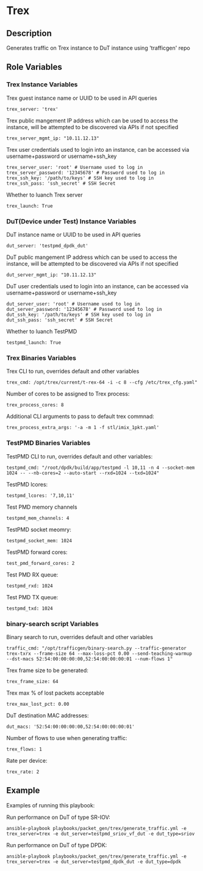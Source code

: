 # Trex

## Description
Generates traffic on Trex instance to DuT instance using 'trafficgen' repo

## Role Variables
### Trex Instance Variables
Trex guest instance name or UUID to be used in API queries
```
trex_server: 'trex'
```

Trex public mangement IP address which can be used to access the instance, will be attempted to be discovered via APIs if not specified
```
trex_server_mgmt_ip: "10.11.12.13"
```

Trex user credentials used to login into an instance, can be accessed via username+password or username+ssh_key
```
trex_server_user: 'root' # Username used to log in
trex_server_password: '12345678' # Password used to log in
trex_ssh_key: '/path/to/keys' # SSH key used to log in
trex_ssh_pass: 'ssh_secret' # SSH Secret
```

Whether to luanch Trex server
```
trex_launch: True
```

### DuT(Device under Test) Instance Variables
DuT instance name or UUID to be used in API queries
```
dut_server: 'testpmd_dpdk_dut'
```

DuT public mangement IP address which can be used to access the instance, will be attempted to be discovered via APIs if not specified
```
dut_server_mgmt_ip: "10.11.12.13"
```

DuT user credentials used to login into an instance, can be accessed via username+password or username+ssh_key
```
dut_server_user: 'root' # Username used to log in
dut_server_password: '12345678' # Password used to log in
dut_ssh_key: '/path/to/keys' # SSH key used to log in
dut_ssh_pass: 'ssh_secret' # SSH Secret
```

Whether to luanch TestPMD
```
testpmd_launch: True
```

### Trex Binaries Variables
Trex CLI to run, overrides default and other variables
```
trex_cmd: /opt/trex/current/t-rex-64 -i -c 8 --cfg /etc/trex_cfg.yaml"
```

Number of cores to be assigned to Trex process:
```
trex_process_cores: 8
```

Additional CLI arguments to pass to default trex commnad:
```
trex_process_extra_args: '-a -m 1 -f stl/imix_1pkt.yaml'
```

### TestPMD Binaries Variables
TestPMD CLI to run, overrides default and other variables:
```
testpmd_cmd: "/root/dpdk/build/app/testpmd -l 10,11 -n 4 --socket-mem 1024 -- --nb-cores=2 --auto-start --rxd=1024 --txd=1024"
```

TestPMD lcores:
```
testpmd_lcores: '7,10,11'
```

Test PMD memory channels
```
testpmd_mem_channels: 4
```

TestPMD socket meomry:
```
testpmd_socket_mem: 1024
```

TestPMD forward cores:
```
test_pmd_forward_cores: 2
```

Test PMD RX queue:
```
testpmd_rxd: 1024
```

Test PMD TX queue:
```
testpmd_txd: 1024
```
### binary-search script Variables
Binary search to run, overrides default and other variables
```
traffic_cmd: "/opt/trafficgen/binary-search.py --traffic-generator trex-txrx --frame-size 64 --max-loss-pct 0.00 --send-teaching-warmup  --dst-macs 52:54:00:00:00:00,52:54:00:00:00:01 --num-flows 1"
```

Trex frame size to be generated:
```
trex_frame_size: 64
```

Trex max % of lost packets acceptable
```
trex_max_lost_pct: 0.00
```

DuT destination MAC addresses:
```
dut_macs: '52:54:00:00:00:00,52:54:00:00:00:01'
```

Number of flows to use when generating traffic:
```
trex_flows: 1
```

Rate per device:
```
trex_rate: 2
```

## Example
Examples of running this playbook:

Run performance on DuT of type SR-IOV:
```
ansible-playbook playbooks/packet_gen/trex/generate_traffic.yml -e trex_server=trex -e dut_server=testpmd_sriov_vf_dut -e dut_type=sriov
```

Run performance on DuT of type DPDK:
```
ansible-playbook playbooks/packet_gen/trex/generate_traffic.yml -e trex_server=trex -e dut_server=testpmd_dpdk_dut -e dut_type=dpdk
```
